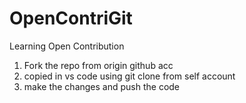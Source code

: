 # OpenContriGit
Learning Open Contribution
1. Fork the repo from origin github acc
2. copied in vs code using git clone from self account
3. make the changes and push the code
